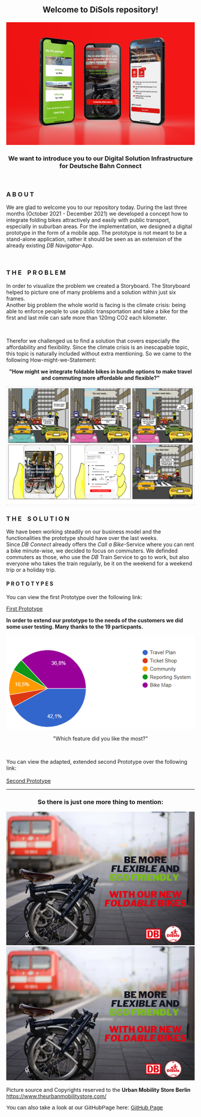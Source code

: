 <h2> <p align="center">Welcome to DiSoIs repository! </p> </h2>

![](https://raw.githubusercontent.com/gxc-challenge-winter21/gxc-team-1/main/Resources/Prototyping/AppPresentation.jpg?token=AO4J6NCY5WYSTNX7H4UZKQLBYNF3G)

<h3>
<p align="center">
We want to introduce you to our Digital Solution Infrastructure for Deutsche Bahn Connect
  <br/>
  </p>
</h3>
<br/>

<h3> A B O U T </h3>
<p>
  We are glad to welcome you to our repository today. During the last three months (October 2021 - December 2021) we developed a concept how to integrate folding bikes attractively and easily with public transport, especially in suburban areas. For the implementation, we designed a digital prototype in the form of a mobile 
  app. The prototype is not meant to be a stand-alone application, rather it should be seen as an extension of the already existing <i>DB Navigator</i>-App. 
</p>
<br>

<h3> T H E &nbsp;&nbsp; P R O B L E M </h3>
<p>
In order to visualize the problem we created a Storyboard. The Storyboard helped to picture one of many problems and a solution within just six frames. <br/> 
Another big problem the whole world is facing is the climate crisis: being able to enforce people to use public transportation and take a bike for the first and last mile can safe more than 120mg CO2 each kilometer.  
</p>
<br/>

Therefor we challenged us to find a solution that covers especially the affordability and flexibility. Since the climate crisis is an inescapable topic, this topic is naturally included without extra mentioning. So we came to the following How-might-we-Statement:

<p align="center">
<b>"How might we integrate foldable bikes in bundle options to make travel and commuting more affordable and flexible?"</b>
</p>


![](https://raw.githubusercontent.com/gxc-challenge-winter21/gxc-team-1/bf0e3b8105d0e5418033182fc410a0ec5fc67b5a/Resources/Storyboard/StoryBoardDiSoIs.jpeg?token=AO4J6NDIX7ZGOD5A3EOQ3QLBYMSCG)

<h3> T H E &nbsp;&nbsp; S O L U T I O N </h3>
<p>
We have been working steadily on our business model and the functionalities the prototype should have over the last weeks. <br>
Since <i>DB Connect</i> already offers the <i>Call a Bike</i>-Service where you can rent a bike minute-wise, we decided to focus on commuters. We definded commuters as those, who use the <i>DB</i> Train Service to go to work, but also everyone who takes the train regularly, be it on the weekend for a weekend trip or a holiday trip. <br>
</p>

<H4> P R O T O T Y P E S </H4>

You can view the first Prototype over the following link:

[First Prototype](https://github.com/gxc-challenge-winter21/gxc-team-1/wiki/Sprint-1---Prototyping)

<b> In order to extend our prototype to the needs of the customers we did some user testing. Many thanks to the 19 particpants. </b> <br>

![](https://raw.githubusercontent.com/gxc-challenge-winter21/gxc-team-1/a0b238383d7cb05becd06cd0d1b76aa4f6967905/Resources/User%20Testing/survey_5.2.png?token=AO4J6NAGSTFOSRCM7RKCCODBYMSDG)

<p align="center">
"Which feature did you like the most?"
</p>

<br>

You can view the adapted, extended second Prototype over the following link:
<br>
<br>
[Second Prototype](https://github.com/gxc-challenge-winter21/gxc-team-1/wiki/Sprint-2-Prototyping)

---

<h3> <p align="center"> So there is just one more thing to mention: </p> </h3>

![](https://raw.githubusercontent.com/gxc-challenge-winter21/gxc-team-1/main/Resources/Pitch/Elevator%20Pitch%20Picture.png?token=AO4J6NCVHF5RODQHH77AZPTBYMSEA)
![](https://raw.githubusercontent.com/gxc-challenge-winter21/gxc-team-1/main/Resources/Pitch/Elevator%20Pitch%20Picture.png?token=AO4J6NCVHF5RODQHH77AZPTBYMSEA)

Picture source and Copyrights reserved to the <b>Urban Mobility Store Berlin</b> https://www.theurbanmobilitystore.com/

<p style='margin-top:0cm;margin-right:0cm;margin-bottom:8.0pt;margin-left:0cm;line-height:107%;font-size:15px;font-family:"Calibri",sans-serif;'>You can also take a look at our GitHubPage here: <a href="https://gxc-challenge-winter21.github.io/gxc-team-1/">GitHub Page</a></p>
